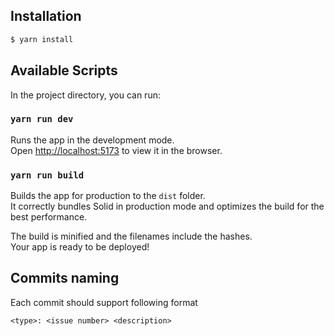 ## Installation

```bash
$ yarn install
```

## Available Scripts

In the project directory, you can run:

### `yarn run dev`

Runs the app in the development mode.<br> Open [http://localhost:5173](http://localhost:5173) to view it in the browser.

### `yarn run build`

Builds the app for production to the `dist` folder.<br> It correctly bundles Solid in production mode and optimizes the build for the best performance.

The build is minified and the filenames include the hashes.<br> Your app is ready to be deployed!

## Commits naming

Each commit should support following format

`<type>: <issue number> <description>`
